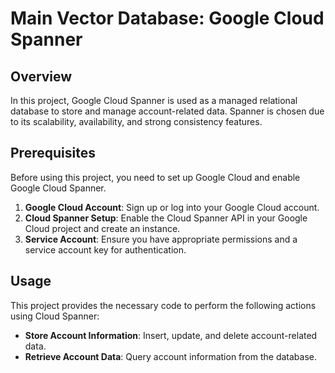 # Main Vector Database: Google Cloud Spanner

## Overview

In this project, Google Cloud Spanner is used as a managed relational database to store and manage account-related data. Spanner is chosen due to its scalability, availability, and strong consistency features.

## Prerequisites

Before using this project, you need to set up Google Cloud and enable Google Cloud Spanner.

1. **Google Cloud Account**: Sign up or log into your Google Cloud account.
2. **Cloud Spanner Setup**: Enable the Cloud Spanner API in your Google Cloud project and create an instance.
3. **Service Account**: Ensure you have appropriate permissions and a service account key for authentication.

## Usage

This project provides the necessary code to perform the following actions using Cloud Spanner:

- **Store Account Information**: Insert, update, and delete account-related data.
- **Retrieve Account Data**: Query account information from the database.